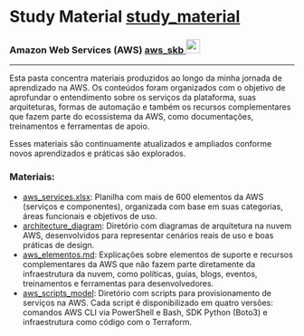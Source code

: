 # Study Material <a href="../study_material/">study_material</a>

### Amazon Web Services (AWS) <a href="../">aws_skb   <img src="https://cdn.jsdelivr.net/gh/devicons/devicon@latest/icons/amazonwebservices/amazonwebservices-original-wordmark.svg" alt="aws" width="auto" height="25"></a>

---

Esta pasta concentra materiais produzidos ao longo da minha jornada de aprendizado na AWS. Os conteúdos foram organizados com o objetivo de aprofundar o entendimento sobre os serviços da plataforma, suas arquiteturas, formas de automação e também os recursos complementares que fazem parte do ecossistema da AWS, como documentações, treinamentos e ferramentas de apoio.

Esses materiais são continuamente atualizados e ampliados conforme novos aprendizados e práticas são explorados.

### Materiais:
- [aws_services.xlsx](./aws_services.xlsx): Planilha com mais de 600 elementos da AWS (serviços e componentes), organizada com base em suas categorias, áreas funcionais e objetivos de uso.
- [architecture_diagram](./architecture_diagram/): Diretório com diagramas de arquitetura na nuvem AWS, desenvolvidos para representar cenários reais de uso e boas práticas de design.
- [aws_elementos.md](./aws_elementos.md): Explicações sobre elementos de suporte e recursos complementares da AWS que não fazem parte diretamente da infraestrutura da nuvem, como políticas, guias, blogs, eventos, treinamentos e ferramentas para desenvolvedores.
- [aws_scripts_model](./aws_scripts_model/): Diretório com scripts para provisionamento de serviços na AWS. Cada script é disponibilizado em quatro versões: comandos AWS CLI via PowerShell e Bash, SDK Python (Boto3) e infraestrutura como código com o Terraform.